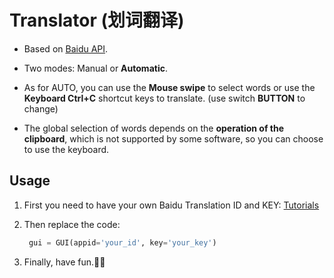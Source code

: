 # Translator (划词翻译)

- Based on [Baidu API](http://api.fanyi.baidu.com/product/113).

- Two modes: Manual or **Automatic**.
- As for AUTO, you can use the **Mouse swipe** to select words or use the **Keyboard Ctrl+C** shortcut keys to translate. (use switch **BUTTON** to change)
- The global selection of words depends on the **operation of the clipboard**, which is not supported by some software, so you can choose to use the keyboard.



## Usage

1. First you need to have your own Baidu Translation ID and KEY: [Tutorials](https://jingyan.baidu.com/article/3f16e00305bb552591c10304.html)

2. Then replace the code:

   ```python
   	gui = GUI(appid='your_id', key='your_key')
   ```

3. Finally, have fun.🥳🥳
